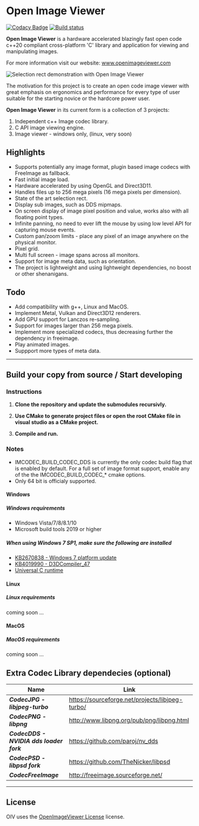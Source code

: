 # Open Image Viewer

[![Codacy Badge](https://api.codacy.com/project/badge/Grade/22d2c9bc0fa149fcaf0b84e009839fa9)](https://app.codacy.com/gh/OpenImageViewer/OpenImageViewer?utm_source=github.com&utm_medium=referral&utm_content=OpenImageViewer/OpenImageViewer&utm_campaign=Badge_Grade_Dashboard)
[![Build status](https://ci.appveyor.com/api/projects/status/yua3myv699sm3o17/branch/master?svg=true)](https://ci.appveyor.com/project/LiorL/openimageviewer/branch/master)

**Open Image Viewer** is a hardware accelerated blazingly fast open code c++20 compliant cross-platform 'C' library and application for viewing and
manipulating images.

For more information visit our website: www.openimageviewer.com

![Selection rect demonstration with Open Image Viewer](https://i.ibb.co/NZXpb2W/cut.gif "Preview")

The motivation for this project is to create an open code image viewer with great emphasis on ergonomics and performance for every type of user suitable for the starting novice or the hardcore power user.

**Open Image Viewer** in its current form is a collection of 3 projects:

1. Independent c++ Image codec library.
2. C API image viewing engine.
3. Image viewer - windows only, (linux, very soon)

## Highlights

* Supports potentially any image format, plugin based image codecs with FreeImage as fallback.
* Fast initial image load.
* Hardware accelerated by using OpenGL and Direct3D11.
* Handles files up to 256 mega pixels (16 mega pixels per dimension).
* State of the art selection rect.
* Display sub images, such as DDS mipmaps.
* On screen display of image pixel position and value, works also with all floating point types. 
* Infinite panning, no need to ever lift the mouse by using low level API for capturing mouse events.
* Custom pan/zoom limits - place any pixel of an image anywhere on the physical monitor.
* Pixel grid.
* Multi full screen - image spans across all monitors.
* Support for image meta data, such as orientation.
* The project is lightweight and using lightweight dependencies, no boost or other shenanigans.

## Todo

* Add compatibility with g++, Linux and MacOS.
* Implement Metal, Vulkan and Direct3D12 renderers.
* Add GPU support for Lanczos re-sampling.
* Support for images larger than 256 mega pixels.
* Implement more specialized codecs, thus decreasing further the dependency in freeimage.
* Play animated images.
* Suppport more types of meta data.

--------------------------

## Build your copy from source / Start developing

### Instructions

1. **Clone the repository and update the submodules recursivly.**  

2. **Use CMake to generate project files or open the root CMake file in visual studio as a CMake project.**

3. **Compile and run.**

### Notes

* IMCODEC_BUILD_CODEC_DDS  is currently the only codec build flag that is enabled by default. For a full set of image format support, enable any of the the IMCODEC_BUILD_CODEC_* cmake options.
* Only 64 bit is officialy supported.

#### Windows

##### Windows requirements

* Windows Vista/7/8/8.1/10
* Microsoft build tools 2019 or higher
  
##### When using Windows 7 SP1, make sure the following are installed

* [KB2670838 - Windows 7 platform update](https://www.microsoft.com/en-us/download/details.aspx?id=36805)
* [KB4019990 - D3DCompiler_47](https://www.catalog.update.microsoft.com/Search.aspx?q=4019990)
* [Universal C runtime](https://support.microsoft.com/en-us/topic/update-for-universal-c-runtime-in-windows-c0514201-7fe6-95a3-b0a5-287930f3560c)

#### Linux

##### Linux requirements

coming soon ...

#### MacOS

##### MacOS requirements

coming soon ...

## Extra Codec Library dependecies (optional)

Name | Link
------------ | -------------
***CodecJPG - libjpeg-turbo*** | <https://sourceforge.net/projects/libjpeg-turbo/>  
***CodecPNG - libpng*** | <http://www.libpng.org/pub/png/libpng.html>  
***CodecDDS - NVIDIA dds loader fork*** | <https://github.com/paroj/nv_dds>  
***CodecPSD - libpsd fork*** | <https://github.com/TheNicker/libpsd>  
***CodecFreeImage*** | <http://freeimage.sourceforge.net/>
--------------------------

## License

OIV uses the [OpenImageViewer License](LICENSE.md) license.
